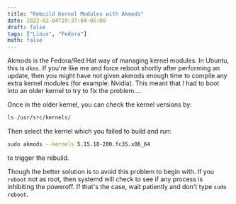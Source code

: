 ```yaml
---
title: "Rebuild Kernel Modules with Akmods"
date: 2022-02-04T19:37:04-05:00
draft: false
tags: ["Linux", "Fedora"]
math: false
---
```


Akmods is the Fedora/Red Hat way of managing kernel modules. In Ubuntu, this is `dkms`. If you're like me and force reboot shortly after performing an update, then you might have not given akmods enough time to compile any extra kernel modules (for example: Nvidia). This meant that I had to boot into an older kernel to try to fix the problem....

Once in the older kernel, you can check the kernel versions by:

```bash
ls /usr/src/kernels/
```

Then select the kernel which you failed to build and run:

```bash
sudo akmods --kernels 5.15.18-200.fc35.x86_64
```

to trigger the rebuild.

Though the better solution is to avoid this problem to begin with.
If you `reboot` not as root, then systemd will check to see if
any process is inhibiting the poweroff. If that's the case,
wait patiently and don't type `sudo reboot`.

